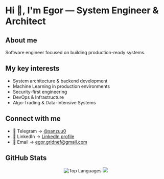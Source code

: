 # Hi 👋, I'm Egor — System Engineer & Architect

## About me
Software engineer focused on building production-ready systems.

## My key interests
- System architecture & backend development
- Machine Learning in production environments
- Security-first engineering
- DevOps & Infrastructure
- Algo-Trading & Data-Intensive Systems

## Connect with me
- 📲 Telegram → [@sanzuu0](https://t.me/sanzuu0)
- 💼 LinkedIn → [LinkedIn profile](https://linkedin.com/in/)
- 📧 Email → egor.gridnef@gmail.com

## GitHub Stats

<p align="center"> 
    <img src="https://github-readme-stats.vercel.app/api/top-langs/?username=sanzuu0&layout=compact&hide_border=true&bg_color=1c1917&title_color=0891b2&text_color=ffffff" alt="Top Languages" />
    <img src="https://github-readme-stats.vercel.app/api?username=sanzuu0&show_icons=true&count_private=true&hide_border=true&bg_color=1c1917&title_color=0891b2&text_color=ffffff" />
</p>

